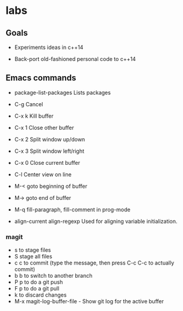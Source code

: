 # labs

## Goals ##

* Experiments ideas in c++14

* Back-port old-fashioned personal code to c++14



## Emacs commands ##
* package-list-packages  Lists packages

* C-g            Cancel
* C-x k          Kill buffer
* C-x 1          Close other buffer
* C-x 2          Split window up/down
* C-x 3          Split window left/right
* C-x 0          Close current buffer
* C-l            Center view on line
* M-<            goto beginning of buffer
* M->            goto end of buffer
* M-q            fill-paragraph, fill-comment in prog-mode
* align-current align-regexp      Used for aligning variable initialization.

### magit ###

* s      to stage files
* S      stage all files
* c c    to commit (type the message, then press C-c C-c to actually commit)
* b b    to switch to another branch
* P p    to do a git push
* F p    to do a git pull
* k      to discard changes
* M-x magit-log-buffer-file - Show git log for the active buffer
